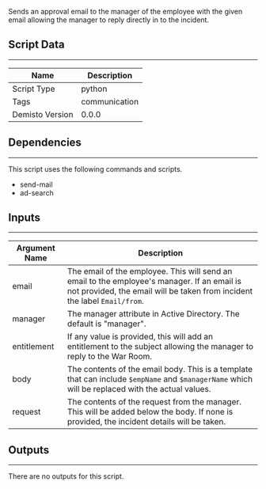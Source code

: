 Sends an approval email to the manager of the employee with the given email allowing the manager to reply directly in to the incident.

## Script Data
---

| **Name** | **Description** |
| --- | --- |
| Script Type | python |
| Tags | communication |
| Demisto Version | 0.0.0 |

## Dependencies
---
This script uses the following commands and scripts.
* send-mail
* ad-search

## Inputs
---

| **Argument Name** | **Description** |
| --- | --- |
| email | The email of the employee. This will send an email to the employee's manager. If an email is not provided, the email will be taken from incident the label `Email/from`. |
| manager | The manager attribute in Active Directory. The default is "manager". |
| entitlement | If any value is provided, this will add an entitlement to the subject allowing the manager to reply to the War Room. |
| body | The contents of the email body. This is a template that can include `$empName` and `$managerName` which will be replaced with the actual values. |
| request | The contents of the request from the manager. This will be added below the body. If none is provided, the incident details will be taken. |

## Outputs
---
There are no outputs for this script.

